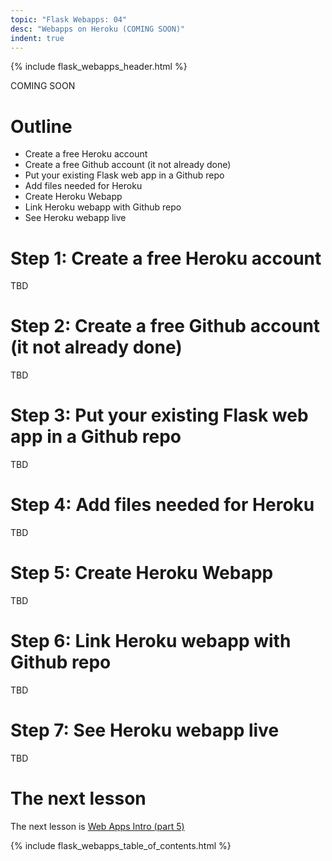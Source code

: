```yaml
---
topic: "Flask Webapps: 04"
desc: "Webapps on Heroku (COMING SOON)"
indent: true
---
```


{% include flask_webapps_header.html %}

COMING SOON

# Outline

* Create a free Heroku account
* Create a free Github account (it not already done)
* Put your existing Flask web app in a Github repo
* Add files needed for Heroku
* Create Heroku Webapp
* Link Heroku webapp with Github repo
* See Heroku webapp live

# Step 1: Create a free Heroku account

TBD

# Step 2:  Create a free Github account (it not already done)

TBD

# Step 3: Put your existing Flask web app in a Github repo

TBD

# Step 4: Add files needed for Heroku

TBD

# Step 5: Create Heroku Webapp

TBD

# Step 6: Link Heroku webapp with Github repo

TBD

# Step 7: See Heroku webapp live
TBD

# The next lesson

The next lesson is [Web Apps Intro (part 5)](/tutorials/flask_webapps_05/)

{% include flask_webapps_table_of_contents.html %}
